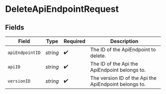 # DeleteApiEndpointRequest


## Fields

| Field                                                 | Type                                                  | Required                                              | Description                                           |
| ----------------------------------------------------- | ----------------------------------------------------- | ----------------------------------------------------- | ----------------------------------------------------- |
| `apiEndpointID`                                       | *string*                                              | :heavy_check_mark:                                    | The ID of the ApiEndpoint to delete.                  |
| `apiID`                                               | *string*                                              | :heavy_check_mark:                                    | The ID of the Api the ApiEndpoint belongs to.         |
| `versionID`                                           | *string*                                              | :heavy_check_mark:                                    | The version ID of the Api the ApiEndpoint belongs to. |
